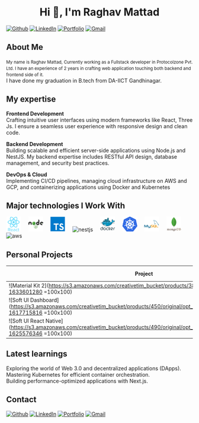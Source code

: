 <h1 align="center">Hi 👋, I'm Raghav Mattad</h1>

[![Github](https://img.shields.io/badge/Github-100000?style=flat&logo=github&logoColor=white)](https://github.com/creativetimofficial)
[![LinkedIn](https://img.shields.io/badge/LinkedIn-0077B5?style=flat&logo=linkedin&logoColor=white)](https://www.linkedin.com/in/creative-tim-1b54778b)
[![Portfolio](https://img.shields.io/badge/Portfolio-000000?style=flat&logo=portfolio&logoColor=white)](https://yourportfolio.com)
[![Gmail](https://img.shields.io/badge/Gmail-D14836?style=flat&logo=gmail&logoColor=white)](mailto:your.email@example.com)


## About Me

<small> My name is Raghav Mattad, Currently working as a Fullstack developer in Protocolzone Pvt. Ltd.
I have an experience of 2 years in crafting web application touching both backend and frontend side of it. </small>
</br>
I have done my graduation in B.tech from DA-IICT Gandhinagar.</small>

## My expertise

<b>Frontend Development</b> <br>
Crafting intuitive user interfaces using modern frameworks like React, Three Js. I ensure a seamless user experience with responsive design and clean code.

<b>Backend Development</b> <br>
Building scalable and efficient server-side applications using Node.js and NestJS. My backend expertise includes RESTful API design, database management, and security best practices.

<b>DevOps & Cloud</b> <br>
Implementing CI/CD pipelines, managing cloud infrastructure on AWS and GCP, and containerizing applications using Docker and Kubernetes

## Major technologies I Work With
<p>
  <img src="https://raw.githubusercontent.com/devicons/devicon/master/icons/react/react-original-wordmark.svg" alt="React" width="40" height="40"/>&nbsp;&nbsp;&nbsp;&nbsp;
  <img src="https://raw.githubusercontent.com/devicons/devicon/master/icons/nodejs/nodejs-original-wordmark.svg" alt="Node.js" width="40" height="40"/>&nbsp;&nbsp;&nbsp;&nbsp;
  <img src="https://raw.githubusercontent.com/devicons/devicon/master/icons/typescript/typescript-original.svg" alt="TypeScript" width="40" height="40"/>&nbsp;&nbsp;&nbsp;&nbsp;
  <img src="https://nestjs.com/img/logo_text.svg" alt="nestjs" width="40" height="40"/>&nbsp;&nbsp;&nbsp;&nbsp;
  <img src="https://raw.githubusercontent.com/devicons/devicon/master/icons/docker/docker-original-wordmark.svg" alt="Docker" width="40" height="40"/>&nbsp;&nbsp;&nbsp;&nbsp;
  <img src="https://raw.githubusercontent.com/kubernetes/kubernetes/master/logo/logo.png" alt="kubernetes" width="40" height="40"/>&nbsp;&nbsp;&nbsp;&nbsp;
  <img src="https://raw.githubusercontent.com/devicons/devicon/master/icons/mysql/mysql-original-wordmark.svg" alt="MySQL" width="40" height="40"/>&nbsp;&nbsp;&nbsp;&nbsp;
  <img src="https://raw.githubusercontent.com/devicons/devicon/master/icons/mongodb/mongodb-original-wordmark.svg" alt="MongoDB" width="40" height="40"/>&nbsp;&nbsp;&nbsp;&nbsp;
  <img src="https://cdn.jsdelivr.net/gh/devicons/devicon/icons/amazonwebservices/amazonwebservices-original-wordmark.svg" alt="aws" width="40" height="40"/>
</p>

## Personal Projects

<div align="center">

| Project              | Code                                                       | Live Preview                                               |
|----------------------|------------------------------------------------------------|------------------------------------------------------------|
| ![Material Kit 2](https://s3.amazonaws.com/creativetim_bucket/products/38/original/material-kit.jpg?1633601280 =100x100) | [Code](https://www.creative-tim.com/product/material-kit) | [Live Preview](https://demos.creative-tim.com/material-kit/index.html) |
| ![Soft UI Dashboard](https://s3.amazonaws.com/creativetim_bucket/products/450/original/opt_sd_free_thumbnail.jpg?1617715816 =100x100) | [Code](https://www.creative-tim.com/product/soft-ui-dashboard) | [Live Preview](https://demos.creative-tim.com/soft-ui-dashboard/pages/dashboard.html) |
| ![Soft UI React Native](https://s3.amazonaws.com/creativetim_bucket/products/490/original/opt_soft_ui_react_native_thumbnail.jpg?1625576346 =100x100) | [Code](https://www.creative-tim.com/product/soft-ui-react-native) | [Live Preview](https://demos.creative-tim.com/soft-ui-react-native/) |

</div>





## Latest learnings
Exploring the world of Web 3.0 and decentralized applications (DApps). <br>
Mastering Kubernetes for efficient container orchestration. <br>
Building performance-optimized applications with Next.js. <br>


## Contact

[![Github](https://img.shields.io/badge/Github-100000?style=flat&logo=github&logoColor=white)](https://github.com/creativetimofficial)
[![LinkedIn](https://img.shields.io/badge/LinkedIn-0077B5?style=flat&logo=linkedin&logoColor=white)](https://www.linkedin.com/in/creative-tim-1b54778b)
[![Portfolio](https://img.shields.io/badge/Portfolio-000000?style=flat&logo=portfolio&logoColor=white)](https://yourportfolio.com)
[![Gmail](https://img.shields.io/badge/Gmail-D14836?style=flat&logo=gmail&logoColor=white)](mailto:your.email@example.com)

